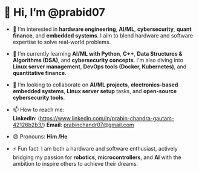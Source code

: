 # 👋 Hi, I’m @prabid07

- 👀 I’m interested in **hardware engineering**, **AI/ML**, **cybersecurity**, **quant finance**, and **embedded systems**. I aim to blend hardware and software expertise to solve real-world problems.

- 🌱 I’m currently learning **AI/ML with Python**, **C++**, **Data Structures & Algorithms (DSA)**, and **cybersecurity concepts**. I'm also diving into **Linux server management**, **DevOps tools (Docker, Kubernetes)**, and **quantitative finance**.

- 💞️ I’m looking to collaborate on **AI/ML projects**, **electronics-based embedded systems**, **Linux server setup** tasks, and **open-source cybersecurity tools**. 

- 📫 How to reach me:  
  **LinkedIn**: (https://www.linkedin.com/in/prabin-chandra-gautam-42126b2b3/) 
  **Email**: prabinchandr07@gmail.com 

- 😄 Pronouns: **Him /He**  

- ⚡ Fun fact: I am both a hardware and software enthusiast, actively bridging my passion for **robotics**, **microcontrollers**, and **AI** with the ambition to  inspire others to achieve their dreams. 
